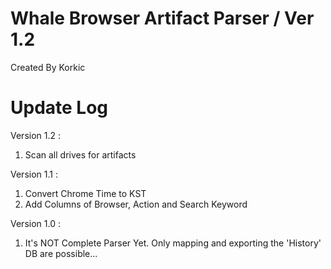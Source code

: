 # Whale Browser Artifact Parser / Ver 1.2
Created By Korkic


# Update Log
Version 1.2 :
1. Scan all drives for artifacts

Version 1.1 :
1. Convert Chrome Time to KST
2. Add Columns of Browser, Action and Search Keyword

Version 1.0 :
1. It's NOT Complete Parser Yet. Only mapping and exporting the 'History' DB are possible...
